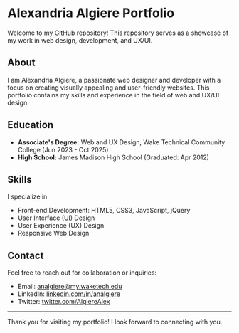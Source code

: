 # Alexandria Algiere Portfolio

Welcome to my GitHub repository! This repository serves as a showcase of my work in web design, development, and UX/UI.

## About

I am Alexandria Algiere, a passionate web designer and developer with a focus on creating visually appealing and user-friendly websites. This portfolio contains my skills and experience in the field of web and UX/UI design.

## Education

- **Associate's Degree:** Web and UX Design, Wake Technical Community College (Jun 2023 - Oct 2025)
- **High School:** James Madison High School (Graduated: Apr 2012)

## Skills

I specialize in:

- Front-end Development: HTML5, CSS3, JavaScript, jQuery
- User Interface (UI) Design
- User Experience (UX) Design
- Responsive Web Design

## Contact

Feel free to reach out for collaboration or inquiries:

- Email: [analgiere@my.waketech.edu](mailto:analgiere@my.waketech.edu)
- LinkedIn: [linkedin.com/in/analgiere](https://www.linkedin.com/in/analgiere)
- Twitter: [twitter.com/AlgiereAlex](https://twitter.com/AlgiereAlex)

---

Thank you for visiting my portfolio! I look forward to connecting with you.
